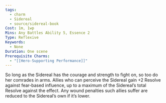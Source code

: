 ```yaml
---
tags:
  - charm
  - Sidereal
  - source/sidereal-book
Cost: 1m, 1wp
Mins: Any Battles Ability 5, Essence 2
Type: Reflexive
Keywords:
  - None
Duration: One scene
Prerequisite Charms:
  - "[[Hero-Supporting Performance]]"
---
```

So long as the Sidereal has the courage and strength to fight on, so too do her comrades in arms. Allies who can perceive the Sidereal gain +2 Resolve against fear-based influence, up to a maximum of the Sidereal’s total Resolve against the effect. Any wound penalties such allies suffer are reduced to the Sidereal’s own if it’s lower.